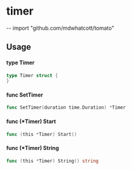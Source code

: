 # timer
--
    import "github.com/mdwhatcott/tomato"


## Usage

#### type Timer

```go
type Timer struct {
}
```


#### func  SetTimer

```go
func SetTimer(duration time.Duration) *Timer
```

#### func (*Timer) Start

```go
func (this *Timer) Start()
```

#### func (*Timer) String

```go
func (this *Timer) String() string
```
